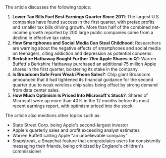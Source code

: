 The article discusses the following topics:

1. **Lower Tax Bills Fuel Best Earnings Quarter Since 2011**: The largest U.S. companies have found success in the first quarter, with pretax profits and smaller tax bills driving growth. More than half of the combined net-income growth reported by 200 large public companies came from a decline in effective tax rates.
2. **How Smartphones and Social Media Can Steal Childhood**: Researchers are warning about the negative effects of smartphones and social media on teenagers, citing addiction and depression as potential concerns.
3. **Berkshire Hathaway Bought Further 75m Apple Shares in Q1**: Warren Buffett's Berkshire Hathaway purchased an additional 75 million Apple shares in the first quarter, bolstering its stake in the company.
4. **Is Broadcom Safe From Weak iPhone Sales?**: Chip giant Broadcom announced that it had tightened its financial guidance for the second quarter due to weak wireless chip sales being offset by strong demand from data center sales.
5. **How Much Optimism Is Priced Into Microsoft's Stock?**: Shares of Microsoft were up more than 40% in the 12 months before its most recent earnings report, with optimism priced into the stock.

The article also mentions other topics such as:

* State Street Corp. being Apple's second-largest investor
* Apple's quarterly sales and profit exceeding analyst estimates
* Warren Buffett calling Apple "an unbelievable company"
* Snapstreak, a Snapchat feature that congratulates users for consistently messaging their friends, being criticized by England's children's commissioner